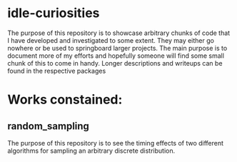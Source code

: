 # idle-curiosities
The purpose of this repository is to showcase arbitrary chunks of code that I have developed and investigated to some extent. They may either go nowhere or be used to springboard larger projects. The main purpose is to document more of my efforts and hopefully someone will find some small chunk of this to come in handy. Longer descriptions and writeups can be found in the respective packages

# Works constained:

## random_sampling

The purpose of this repository is to see the timing effects of two different algorithms for sampling an arbitrary discrete distribution.

